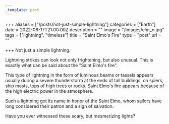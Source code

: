 ```yaml
---
_template: post
---
```





+++
aliases = ["/posts/not-just-simple-lightning"]
categories = ["Earth"]
date = 2022-06-17T21:00:00Z
description = ""
image = "/images/elm_n.jpg"
tags = ["lightning", "timeless"]
title = "Saint Elmo's Fire"
type = "post"
url = ""

+++
Not just a simple lightning.

Lightning strikes can look not only frightening, but also unusual. This is exactly what can be said about the "Saint Elmo's fire".

This type of lightning in the form of luminous beams or tassels appears usually during a severe thunderstorm at the ends of tall buildings, on spiers, ship masts, tops of high trees or rocks. Saint Elmo's fire appears because of the high electric power in the atmosphere.

Such a lightning got its name in honor of the Saint Elmo, whom sailors have long considered their patron and a sign of salvation.

Have you ever witnessed these scary, but mesmerizing lights?
